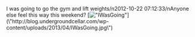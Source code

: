 I was going to go the gym and lift weights/n2012-10-22 07:12:33/nAnyone else feel this way this weekend? [![\"IWasGoing\"](\"http://blog.undergroundcellar.com/wp-content/uploads/2013/04/IWasGoing.jpg\")](\"http://blog.undergroundcellar.com/wp-content/uploads/2013/04/IWasGoing.jpg\")